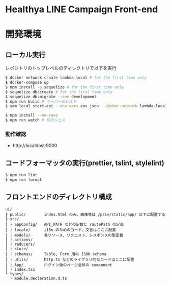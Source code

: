 Healthya LINE Campaign Front-end
=========

# 開発環境

## ローカル実行

レポジトリのトップレベルのディレクトリで以下を実行

```bash
$ docker network create lambda-local # for the first time only
$ docker-compose up
$ npm install -g sequelize # for the first time only
$ sequelize db:create # for the first time only
$ sequelize db:migrate --env development
$ npm run build # サーバーのビルド
$ sam local start-api --env-vars env.json --docker-network lambda-local

$ npm install --no-save
$ npm run watch # 別のシェル
```

### 動作確認

- http://localhost:9000


## コードフォーマッタの実行(prettier, tslint, stylelint)

```bash
$ npm run lint
$ npm run format
```

## フロントエンドのディレクトリ構成

```
ui/
├ public/        index.html のみ。画像等は /priv/static/app/ 以下に配置する
├ src/
│ ├ appConfig/   API_PATH などの定数と routePath の定義
│ ├ locale/      i18n のためのコード、文言はここに配置
│ ├ models/      各リソース、リクエスト、レスポンスの型定義
│ ├ actions/
│ ├ reducers/
│ ├ store/
│ ├ schemas/     Table, Form 用の JSON schema
│ ├ utils/       http.ts などのライブラリ的なコードはここに配置
│ ├ App/         ログイン後のページ全体の component
│ └ index.tsx
└ types/
  └ module.declaration.d.ts
```
